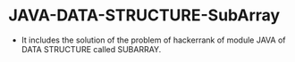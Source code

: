 # JAVA-DATA-STRUCTURE-SubArray
- It includes the solution of the problem of hackerrank of module JAVA of DATA STRUCTURE called SUBARRAY.
